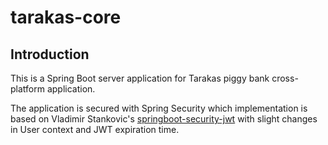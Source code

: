 # tarakas-core

## Introduction
This is a Spring Boot server application for Tarakas piggy bank cross-platform application.

The application is secured with Spring Security which implementation is based on Vladimir Stankovic's [springboot-security-jwt](https://github.com/svlada/springboot-security-jwt) with slight changes in User context and JWT expiration time.
